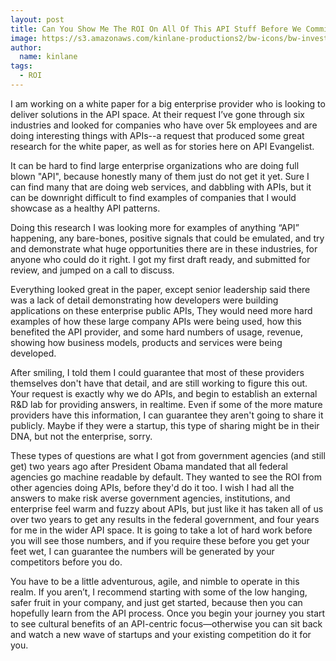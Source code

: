 ```yaml
---
layout: post
title: Can You Show Me The ROI On All Of This API Stuff Before We Commit
image: https://s3.amazonaws.com/kinlane-productions2/bw-icons/bw-investment.png
author:
  name: kinlane
tags:
  - ROI
---
```

I am working on a white paper for a big enterprise provider who is looking to deliver solutions in the API space. At their request I’ve gone through six industries and looked for companies who have over 5k employees and are doing interesting things with APIs--a request that produced some great research for the white paper, as well as for stories here on API Evangelist.

It can be hard to find large enterprise organizations who are doing full blown "API", because honestly many of them just do not get it yet. Sure I can find many that are doing web services, and dabbling with APIs, but it can be downright difficult to find examples of companies that I would showcase as a healthy API patterns.

Doing this research I was looking more for examples of anything “API” happening, any bare-bones, positive signals that could be emulated, and try and demonstrate what huge opportunities there are in these industries, for anyone who could do it right. I got my first draft ready, and submitted for review, and jumped on a call to discuss.

Everything looked great in the paper, except senior leadership said there was a lack of detail demonstrating how developers were building applications on these enterprise public APIs, They would need more hard examples of how these large company APIs were being used, how this benefited the API provider, and some hard numbers of usage, revenue, showing how business models, products and services were being developed.

After smiling, I told them I could guarantee that most of these providers themselves don't have that detail, and are still working to figure this out. Your request is exactly why we do APIs, and begin to establish an external R&D lab for providing answers, in realtime. Even if some of the more mature providers have this information, I can guarantee they aren't going to share it publicly. Maybe if they were a startup, this type of sharing might be in their DNA, but not the enterprise, sorry.

These types of questions are what I got from government agencies (and still get) two years ago after President Obama mandated that all federal agencies go machine readable by default. They wanted to see the ROI from other agencies doing APIs, before they'd do it too. I wish I had all the answers to make risk averse government agencies, institutions, and enterprise feel warm and fuzzy about APIs, but just like it has taken all of us over two years to get any results in the federal government, and four years for me in the wider API space. It is going to take a lot of hard work before you will see those numbers, and if you require these before you get your feet wet, I can guarantee the numbers will be generated by your competitors before you do.

You have to be a little adventurous, agile, and nimble to operate in this realm. If you aren’t, I recommend starting with some of the low hanging, safer fruit in your company, and just get started, because then you can hopefully learn from the API process. Once you begin your journey you start to see cultural benefits of an API-centric focus—otherwise you can sit back and watch a new wave of startups and your existing competition do it for you.